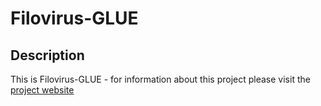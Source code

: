 # Filovirus-GLUE

## Description

This is Filovirus-GLUE - for information about this project please visit the
[project website](https://giffordlabcvr.github.io/Filovirus-GLUE/) 
